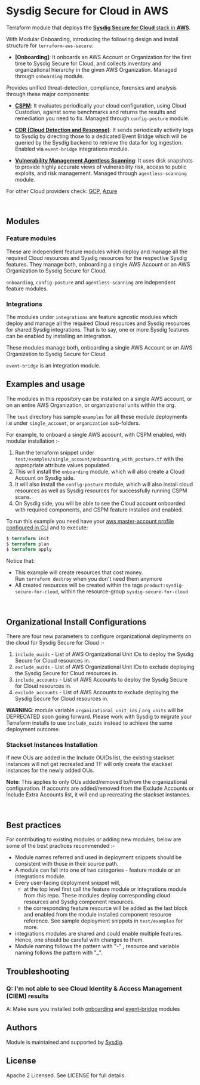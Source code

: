# Sysdig Secure for Cloud in AWS

Terraform module that deploys the [**Sysdig Secure for Cloud** stack in **AWS**](https://docs.sysdig.com/en/docs/installation/sysdig-secure-for-cloud/deploy-sysdig-secure-for-cloud-on-aws).
<br/>

With Modular Onboarding, introducing the following design and install structure for `terraform-aws-secure`:

* **[Onboarding]**: It onboards an AWS Account or Organization for the first time to Sysdig Secure for Cloud, and collects
inventory and organizational hierarchy in the given AWS Organization. Managed through `onboarding` module. <br/>

Provides unified threat-detection, compliance, forensics and analysis through these major components:

* **[CSPM](https://docs.sysdig.com/en/docs/sysdig-secure/posture/)**: It evaluates periodically your cloud configuration, using Cloud Custodian, against some benchmarks and returns the results and remediation you need to fix. Managed through `config-posture` module. <br/>

* **[CDR (Cloud Detection and Response)](https://docs.sysdig.com/en/docs/sysdig-secure/insights/)**: It sends periodically activity logs to Sysdig by directing those to a dedicated Event Bridge which will be queried by the Sysdig backend to retrieve the data for log ingestion. Enabled via `event-bridge` integrations module. <br/>

* **[Vulnerability Management Agentless Scanning](https://docs.sysdig.com/en/docs/sysdig-secure/vulnerabilities/)**: It uses disk snapshots to provide highly accurate views of vulnerability risk, access to public exploits, and risk management.  Managed through `agentless-scanning` module. <br/>

For other Cloud providers check: [GCP](https://github.com/draios/terraform-google-secure-for-cloud), [Azure](https://github.com/draios/terraform-azurerm-secure-for-cloud)

<br/>

## Modules

### Feature modules

These are independent feature modules which deploy and manage all the required Cloud resources and Sysdig resources
for the respective Sysdig features. They manage both, onboarding a single AWS Account or an AWS Organization to Sysdig Secure for Cloud.

`onboarding`, `config-posture` and `agentless-scanning` are independent feature modules.

### Integrations

The modules under `integrations` are feature agnostic modules which deploy and manage all the required Cloud resources and Sysdig resources
for shared Sysdig integrations. That is to say, one or more Sysdig features can be enabled by installing an integration.

These modules manage both, onboarding a single AWS Account or an AWS Organization to Sysdig Secure for Cloud.

`event-bridge` is an integration module.

## Examples and usage

The modules in this repository can be installed on a single AWS account, or on an entire AWS Organization, or organizational units within the org.

The `test` directory has sample `examples` for all these module deployments i.e under `single_account`,  or `organization` sub-folders.

For example, to onboard a single AWS account, with CSPM enabled, with modular installation :-
1. Run the terraform snippet under `test/examples/single_account/onboarding_with_posture.tf` with
   the appropriate attribute values populated.
2. This will install the `onboarding` module, which will also create a Cloud Account on Sysdig side.
3. It will also install the `config-posture` module, which will also install cloud resources as well as Sysdig resources
   for successfully running CSPM scans.
4. On Sysdig side, you will be able to see the Cloud account onboarded with required components, and CSPM feature installed and enabled.

To run this example you need have your [aws master-account profile configured in CLI](https://docs.aws.amazon.com/cli/latest/userguide/cli-configure-profiles.html) and to execute:
```terraform
$ terraform init
$ terraform plan
$ terraform apply
```

Notice that:
* This example will create resources that cost money.<br/>Run `terraform destroy` when you don't need them anymore
* All created resources will be created within the tags `product:sysdig-secure-for-cloud`, within the resource-group `sysdig-secure-for-cloud`

<br/>

## Organizational Install Configurations

There are four new parameters to configure organizational deployments on the cloud for Sysdig Secure for Cloud :-
1. `include_ouids` - List of AWS Organizational Unit IDs to deploy the Sysdig Secure for Cloud resources in.
2. `exclude_ouids` - List of AWS Organizational Unit IDs to exclude deploying the Sysdig Secure for Cloud resources in.
3. `include_accounts` - List of AWS Accounts to deploy the Sysdig Secure for Cloud resources in.
4. `exclude_accounts` - List of AWS Accounts to exclude deploying the Sysdig Secure for Cloud resources in.

**WARNING**: module variable `organizational_unit_ids` / `org_units` will be DEPRECATED soon going forward. Please work with Sysdig to migrate your Terraform installs to use `include_ouids` instead to achieve the same deployment outcome.

### Stackset Instances Installation

If new OUs are added in the Include OUIDs list, the existing stackset instances will not get recreated and TF will only create the stackset instances for the newly added OUs.

**Note**: This applies to only OUs added/removed to/from the organizational configuration. If accounts are added/removed from the Exclude Accounts or Include Extra Accounts list, it will end up recreating the stackset instances.

<br/>

## Best practices

For contributing to existing modules or adding new modules, below are some of the best practices recommended :-
* Module names referred and used in deployment snippets should be consistent with those in their source path.
* A module can fall into one of two categories - feature module or an integrations module.
* Every user-facing deployment snippet will,
  - at the top level first call the feature module or integrations module from this repo. These modules deploy corresponding cloud resources and Sysdig component resources.
  - the corresponding feature resource will be added as the last block and enabled from the module installed component resource reference.
  See sample deployment snippets in `test/examples` for more.
* integrations modules are shared and could enable multiple features. Hence, one should be careful with changes to them.
* Module naming follows the pattern with "-" , resource and variable naming follows the pattern with "_".


## Troubleshooting

### Q: I'm not able to see Cloud Identity & Access Management (CIEM) results
A: Make sure you installed both [onboarding](https://github.com/draios/terraform-aws-secure/tree/master/modules/onboarding) and [event-bridge](https://github.com/draios/terraform-aws-secure/tree/master/modules/integrations/event-bridge) modules


## Authors

Module is maintained and supported by [Sysdig](https://sysdig.com).

## License

Apache 2 Licensed. See LICENSE for full details.
